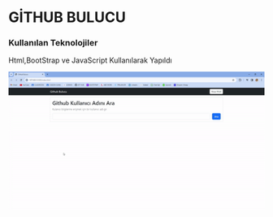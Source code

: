<h1>GİTHUB BULUCU</h1>

<h3>Kullanılan Teknolojiler</h3>

<p>Html,BootStrap ve JavaScript Kullanılarak Yapıldı </p>

![](git.gif)

